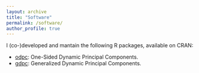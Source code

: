 ```yaml
---
layout: archive
title: "Software"
permalink: /software/
author_profile: true
---
```


I (co-)developed and mantain the following R packages, available on CRAN:

- [odpc](https://cran.r-project.org/package=odpc): One-Sided Dynamic Principal Components.
- [gdpc](https://cran.r-project.org/package=gdpc): Generalized Dynamic Principal Components.
 


